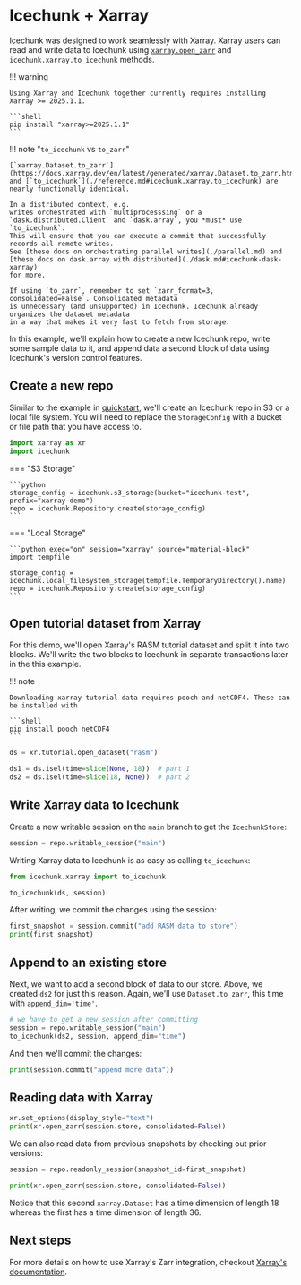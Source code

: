 # Icechunk + Xarray

Icechunk was designed to work seamlessly with Xarray. Xarray users can read and
write data to Icechunk using [`xarray.open_zarr`](https://docs.xarray.dev/en/latest/generated/xarray.open_zarr.html#xarray.open_zarr)
and `icechunk.xarray.to_icechunk` methods.

!!! warning

    Using Xarray and Icechunk together currently requires installing Xarray >= 2025.1.1.

    ```shell
    pip install "xarray>=2025.1.1"
    ```

!!! note "`to_icechunk` vs `to_zarr`"

    [`xarray.Dataset.to_zarr`](https://docs.xarray.dev/en/latest/generated/xarray.Dataset.to_zarr.html#xarray.Dataset.to_zarr)
    and [`to_icechunk`](./reference.md#icechunk.xarray.to_icechunk) are nearly functionally identical.

    In a distributed context, e.g.
    writes orchestrated with `multiprocesssing` or a `dask.distributed.Client` and `dask.array`, you *must* use `to_icechunk`.
    This will ensure that you can execute a commit that successfully records all remote writes.
    See [these docs on orchestrating parallel writes](./parallel.md) and [these docs on dask.array with distributed](./dask.md#icechunk-dask-xarray)
    for more.

    If using `to_zarr`, remember to set `zarr_format=3, consolidated=False`. Consolidated metadata
    is unnecessary (and unsupported) in Icechunk. Icechunk already organizes the dataset metadata
    in a way that makes it very fast to fetch from storage.

In this example, we'll explain how to create a new Icechunk repo, write some sample data
to it, and append data a second block of data using Icechunk's version control features.

## Create a new repo

Similar to the example in [quickstart](/icechunk-python/quickstart/), we'll create an
Icechunk repo in S3 or a local file system. You will need to replace the `StorageConfig`
with a bucket or file path that you have access to.

```python exec="on" session="xarray" source="material-block"
import xarray as xr
import icechunk
```

=== "S3 Storage"

    ```python
    storage_config = icechunk.s3_storage(bucket="icechunk-test", prefix="xarray-demo")
    repo = icechunk.Repository.create(storage_config)
    ```

=== "Local Storage"

    ```python exec="on" session="xarray" source="material-block"
    import tempfile

    storage_config = icechunk.local_filesystem_storage(tempfile.TemporaryDirectory().name)
    repo = icechunk.Repository.create(storage_config)
    ```

## Open tutorial dataset from Xarray

For this demo, we'll open Xarray's RASM tutorial dataset and split it into two blocks.
We'll write the two blocks to Icechunk in separate transactions later in the this example.

!!! note

    Downloading xarray tutorial data requires pooch and netCDF4. These can be installed with

    ```shell
    pip install pooch netCDF4
    ```

```python exec="on" session="xarray" source="material-block"
ds = xr.tutorial.open_dataset("rasm")

ds1 = ds.isel(time=slice(None, 18))  # part 1
ds2 = ds.isel(time=slice(18, None))  # part 2
```

## Write Xarray data to Icechunk

Create a new writable session on the `main` branch to get the `IcechunkStore`:

```python exec="on" session="xarray" source="material-block"
session = repo.writable_session("main")
```

Writing Xarray data to Icechunk is as easy as calling `to_icechunk`:

```python exec="on" session="xarray" source="material-block"
from icechunk.xarray import to_icechunk

to_icechunk(ds, session)
```

After writing, we commit the changes using the session:

```python exec="on" session="xarray" source="material-block" result="code"
first_snapshot = session.commit("add RASM data to store")
print(first_snapshot)
```

## Append to an existing store

Next, we want to add a second block of data to our store. Above, we created `ds2` for just
this reason. Again, we'll use `Dataset.to_zarr`, this time with `append_dim='time'`.

```python exec="on" session="xarray" source="material-block"
# we have to get a new session after committing
session = repo.writable_session("main")
to_icechunk(ds2, session, append_dim="time")
```

And then we'll commit the changes:

```python exec="on" session="xarray" source="material-block" result="code"
print(session.commit("append more data"))
```

## Reading data with Xarray

```python exec="on" session="xarray" source="material-block" result="code"
xr.set_options(display_style="text")
print(xr.open_zarr(session.store, consolidated=False))
```

We can also read data from previous snapshots by checking out prior versions:

```python exec="on" session="xarray" source="material-block" result="code"
session = repo.readonly_session(snapshot_id=first_snapshot)

print(xr.open_zarr(session.store, consolidated=False))
```

Notice that this second `xarray.Dataset` has a time dimension of length 18 whereas the
first has a time dimension of length 36.

## Next steps

For more details on how to use Xarray's Zarr integration, checkout [Xarray's documentation](https://docs.xarray.dev/en/stable/user-guide/io.html#zarr).
